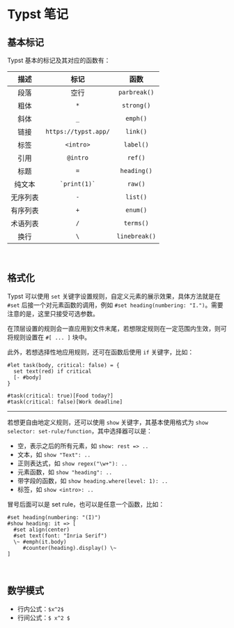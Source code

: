 
# Typst 笔记

## 基本标记

Typst 基本的标记及其对应的函数有：

| 描述 | 标记 | 函数 |
| :---: | :---: | :---: |
| 段落 | 空行 | `parbreak()` |
| 粗体 | `*` | `strong()` |
| 斜体 | `_` | `emph()` |
| 链接 | `https://typst.app/` | `link()` |
| 标签 | `<intro>` | `label()` |
| 引用 | `@intro` | `ref()` |
| 标题 | `=` | `heading()` |
| 纯文本 | ``` `print(1)` ``` | `raw()` |
| 无序列表 | `-` | `list()` |
| 有序列表 | `+` | `enum()` |
| 术语列表 | `/` | `terms()` |
| 换行 | `\` | `linebreak()` |




<br>

## 格式化

Typst 可以使用 `set` 关键字设置规则，自定义元素的展示效果，具体方法就是在 `#set` 后接一个对元素函数的调用，例如 `#set heading(numbering: "I.")`。需要注意的是，这里只接受可选参数。

在顶层设置的规则会一直应用到文件末尾，若想限定规则在一定范围内生效，则可将规则设置在 `#[ ... ]` 块中。

此外，若想选择性地应用规则，还可在函数后使用 `if` 关键字，比如：

```typst
#let task(body, critical: false) = {
  set text(red) if critical
  [- #body]
}

#task(critical: true)[Food today?]
#task(critical: false)[Work deadline]
```

---

若想更自由地定义规则，还可以使用 `show` 关键字，其基本使用格式为 `show selector: set-rule/function`，其中选择器可以是：

- 空，表示之后的所有元素，如 `show: rest => ..`
- 文本，如 `show "Text": ..`
- 正则表达式，如 `show regex("\w+"): ..`
- 元素函数，如 `show "heading": ..`
- 带字段的函数，如 `show heading.where(level: 1): ..`
- 标签，如 `show <intro>: ..`

冒号后面可以是 set rule，也可以是任意一个函数，比如：

```typst
#set heading(numbering: "(I)")
#show heading: it => [
  #set align(center)
  #set text(font: "Inria Serif")
  \~ #emph(it.body)
     #counter(heading).display() \~
]
```







<br>

## 数学模式

- 行内公式：`$x^2$`
- 行间公式：`$ x^2 $`
